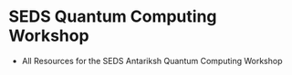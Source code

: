 # SEDS Quantum Computing Workshop


* All Resources for the SEDS Antariksh Quantum Computing Workshop
